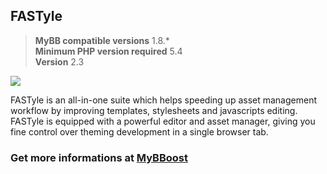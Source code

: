 ## FASTyle

> **MyBB compatible versions**  1.8.*  
> **Minimum PHP version required**  5.4  
> **Version** 2.3  

![](https://i.imgur.com/4fvamhW.png)

FASTyle is an all-in-one suite which helps speeding up asset management workflow by improving templates, stylesheets and javascripts editing. FASTyle is equipped with a powerful editor and asset manager, giving you fine control over theming development in a single browser tab.

### Get more informations at [MyBBoost](https://www.mybboost.com/thread-release-fastyle-2-2)
